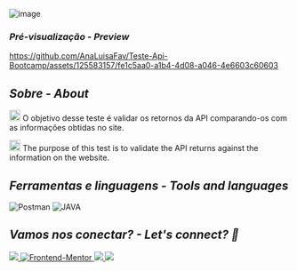 ![image](https://github.com/AnaLuisaFav/Teste-Api-Bootcamp/assets/125583157/9155c9ae-bf9e-4beb-8ae0-939a7206a7c9)
<div align="center"> 

</div>

*<h3>Pré-visualização - *Preview*</h3>*

https://github.com/AnaLuisaFav/Teste-Api-Bootcamp/assets/125583157/fe1c5aa0-a1b4-4d08-a046-4e6603c60603

*<h2>Sobre - *About*</h2>*

<img src="https://github.com/AnaLuisaFav/Interactive-rating-component/assets/125583157/2ae8d39b-cd3b-4e51-9697-a889efe168f3" alt="image" style="width: 20px"> O objetivo desse teste é validar os retornos da API comparando-os com as informações obtidas no site.

<img src="https://github.com/AnaLuisaFav/Interactive-rating-component/assets/125583157/7829887e-fb45-4d07-973d-0b4b20dac189" alt="image" style="width: 20px"> The purpose of this test is to validate the API returns against the information on the website.

*<h2>Ferramentas e linguagens - *Tools and languages*</h2>*

![Postman](https://img.shields.io/badge/postman-%23E34F26.svg?style=for-the-badge&logo=postman&logoColor=white) ![JAVA](https://img.shields.io/badge/java-%23ED8B00.svg?style=for-the-badge&logo=openjdk&logoColor=white) 

*<h2>Vamos nos conectar? - *Let's connect?* 👋</h2>*

<div>

  <a href="https://www.linkedin.com/in/analuisafav">
    <img src="https://img.shields.io/badge/LinkedIn-0077B5?style=for-the-badge&logo=linkedin&logoColor=white"/>
  </a>  <a href="https://www.frontendmentor.io/profile/AnaLuisaFav" target="_blank">
    <img src="https://img.shields.io/badge/FEM%20Profile-f8f9f8?style=for-the-badge&logo=Frontend-Mentor&logoColor=black" alt="Frontend-Mentor">
  </a> <a href="https://www.instagram.com/analufav">
    <img src="https://img.shields.io/badge/Instagram-E4405F?style=for-the-badge&logo=instagram&logoColor=white"/>
  </a> <a href="mailto:analuisafav@gmail.com">
    <img src="https://img.shields.io/badge/gmail-D14836?style=for-the-badge&logo=gmail&logoColor=white"/>
  </a>

</div>
